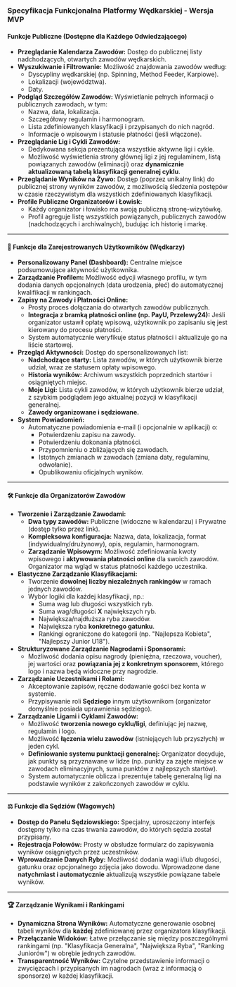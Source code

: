 ### **Specyfikacja Funkcjonalna Platformy Wędkarskiej - Wersja MVP**

#### **Funkcje Publiczne (Dostępne dla Każdego Odwiedzającego)**

- **Przeglądanie Kalendarza Zawodów:** Dostęp do publicznej listy nadchodzących, otwartych zawodów wędkarskich.
- **Wyszukiwanie i Filtrowanie:** Możliwość znajdowania zawodów według:
  - Dyscypliny wędkarskiej (np. Spinning, Method Feeder, Karpiowe).
  - Lokalizacji (województwa).
  - Daty.
- **Podgląd Szczegółów Zawodów:** Wyświetlanie pełnych informacji o publicznych zawodach, w tym:
  - Nazwa, data, lokalizacja.
  - Szczegółowy regulamin i harmonogram.
  - Lista zdefiniowanych klasyfikacji i przypisanych do nich nagród.
  - Informacje o wpisowym i statusie płatności (jeśli włączone).
- **Przeglądanie Lig i Cykli Zawodów:**
  - Dedykowana sekcja prezentująca wszystkie aktywne ligi i cykle.
  - Możliwość wyświetlenia strony głównej ligi z jej regulaminem, listą powiązanych zawodów (eliminacji) oraz **dynamicznie aktualizowaną tabelą klasyfikacji generalnej cyklu**.
- **Przeglądanie Wyników na Żywo:** Dostęp (poprzez unikalny link) do publicznej strony wyników zawodów, z możliwością śledzenia postępów w czasie rzeczywistym dla wszystkich zdefiniowanych klasyfikacji.
- **Profile Publiczne Organizatorów i Łowisk:**
  - Każdy organizator i łowisko ma swoją publiczną stronę-wizytówkę.
  - Profil agreguje listę wszystkich powiązanych, publicznych zawodów (nadchodzących i archiwalnych), budując ich historię i markę.

---

#### **👤 Funkcje dla Zarejestrowanych Użytkowników (Wędkarzy)**

- **Personalizowany Panel (Dashboard):** Centralne miejsce podsumowujące aktywność użytkownika.
- **Zarządzanie Profilem:** Możliwość edycji własnego profilu, w tym dodania danych opcjonalnych (data urodzenia, płeć) do automatycznej kwalifikacji w rankingach.
- **Zapisy na Zawody i Płatności Online:**
  - Prosty proces dołączania do otwartych zawodów publicznych.
  - **Integracja z bramką płatności online (np. PayU, Przelewy24):** Jeśli organizator ustawił opłatę wpisową, użytkownik po zapisaniu się jest kierowany do procesu płatności.
  - System automatycznie weryfikuje status płatności i aktualizuje go na liście startowej.
- **Przegląd Aktywności:** Dostęp do spersonalizowanych list:
  - **Nadchodzące starty:** Lista zawodów, w których użytkownik bierze udział, wraz ze statusem opłaty wpisowego.
  - **Historia wyników:** Archiwum wszystkich poprzednich startów i osiągniętych miejsc.
  - **Moje Ligi:** Lista cykli zawodów, w których użytkownik bierze udział, z szybkim podglądem jego aktualnej pozycji w klasyfikacji generalnej.
  - **Zawody organizowane i sędziowane.**
- **System Powiadomień:**
  - Automatyczne powiadomienia e-mail (i opcjonalnie w aplikacji) o:
    - Potwierdzeniu zapisu na zawody.
    - Potwierdzeniu dokonania płatności.
    - Przypomnieniu o zbliżających się zawodach.
    - Istotnych zmianach w zawodach (zmiana daty, regulaminu, odwołanie).
    - Opublikowaniu oficjalnych wyników.

---

#### **🛠️ Funkcje dla Organizatorów Zawodów**

- **Tworzenie i Zarządzanie Zawodami:**
  - **Dwa typy zawodów:** Publiczne (widoczne w kalendarzu) i Prywatne (dostęp tylko przez link).
  - **Kompleksowa konfiguracja:** Nazwa, data, lokalizacja, format (indywidualny/drużynowy), opis, regulamin, harmonogram.
  - **Zarządzanie Wpisowym:** Możliwość zdefiniowania kwoty wpisowego i **aktywowania płatności online** dla swoich zawodów. Organizator ma wgląd w status płatności każdego uczestnika.
- **Elastyczne Zarządzanie Klasyfikacjami:**
  - Tworzenie **dowolnej liczby niezależnych rankingów** w ramach jednych zawodów.
  - Wybór logiki dla każdej klasyfikacji, np.:
    - Suma wag lub długości wszystkich ryb.
    - Suma wag/długości **X** największych ryb.
    - Największa/najdłuższa ryba zawodów.
    - Największa ryba **konkretnego gatunku**.
    - Rankingi ograniczone do kategorii (np. "Najlepsza Kobieta", "Najlepszy Junior U18").
- **Strukturyzowane Zarządzanie Nagrodami i Sponsorami:**
  - Możliwość dodania opisu nagrody (pieniężna, rzeczowa, voucher), jej wartości oraz **powiązania jej z konkretnym sponsorem**, którego logo i nazwa będą widoczne przy nagrodzie.
- **Zarządzanie Uczestnikami i Rolami:**
  - Akceptowanie zapisów, ręczne dodawanie gości bez konta w systemie.
  - Przypisywanie roli **Sędziego** innym użytkownikom (organizator domyślnie posiada uprawnienia sędziego).
- **Zarządzanie Ligami i Cyklami Zawodów:**
  - Możliwość **tworzenia nowego cyklu/ligi**, definiując jej nazwę, regulamin i logo.
  - Możliwość **łączenia wielu zawodów** (istniejących lub przyszłych) w jeden cykl.
  - **Definiowanie systemu punktacji generalnej:** Organizator decyduje, jak punkty są przyznawane w lidze (np. punkty za zajęte miejsce w zawodach eliminacyjnych, suma punktów z najlepszych startów).
  - System automatycznie oblicza i prezentuje tabelę generalną ligi na podstawie wyników z zakończonych zawodów w cyklu.

---

#### **⚖️ Funkcje dla Sędziów (Wagowych)**

- **Dostęp do Panelu Sędziowskiego:** Specjalny, uproszczony interfejs dostępny tylko na czas trwania zawodów, do których sędzia został przypisany.
- **Rejestracja Połowów:** Prosty w obsłudze formularz do zapisywania wyników osiągniętych przez uczestników.
- **Wprowadzanie Danych Ryby:** Możliwość dodania wagi i/lub długości, gatunku oraz opcjonalnego zdjęcia jako dowodu. Wprowadzone dane **natychmiast i automatycznie** aktualizują wszystkie powiązane tabele wyników.

---

#### **🏆 Zarządzanie Wynikami i Rankingami**

- **Dynamiczna Strona Wyników:** Automatyczne generowanie osobnej tabeli wyników dla **każdej** zdefiniowanej przez organizatora klasyfikacji.
- **Przełączanie Widoków:** Łatwe przełączanie się między poszczególnymi rankingami (np. "Klasyfikacja Generalna", "Największa Ryba", "Ranking Juniorów") w obrębie jednych zawodów.
- **Transparentność Wyników:** Czytelne przedstawienie informacji o zwycięzcach i przypisanych im nagrodach (wraz z informacją o sponsorze) w każdej klasyfikacji.
